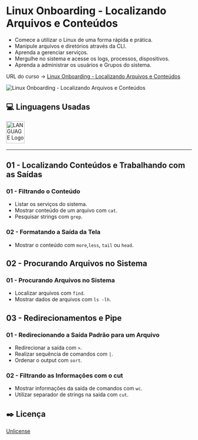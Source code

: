 # Linux Onboarding - Localizando Arquivos e Conteúdos

* Comece a utilizar o Linux de uma forma rápida e prática.
* Manipule arquivos e diretórios através da CLI.
* Aprenda a gerenciar serviços.
* Mergulhe no sistema e acesse os logs, processos, dispositivos.
* Aprenda a administrar os usuários e Grupos do sistema.

URL do curso -> [Linux Onboarding - Localizando Arquivos e Conteúdos](https://cursos.alura.com.br/course/linux-onboarding-arquivos-conteudos)

![Linux Onboarding - Localizando Arquivos e Conteúdos](https://alura.com.br/assets/api/share/curso-linux-onboarding-arquivos-conteudos.png)

## :computer: Linguagens Usadas
<div>
    <img alt='LANGUAGE Logo' height='60' width='50' src='https://raw.githubusercontent.com/get-icon/geticon/fc0f660daee147afb4a56c64e12bde6486b73e39/icons/linux-tux.svg' />&nbsp;
</div>

***

## 01 - Localizando Conteúdos e Trabalhando com as Saídas

### 01 - Filtrando o Conteúdo
* Listar os serviços do sistema.
* Mostrar conteúdo de um arquivo com `cat`.
* Pesquisar strings com `grep`.

### 02 - Formatando a Saída da Tela
* Mostrar o conteúdo com `more`,`less`, `tail` ou `head`.

## 02 - Procurando Arquivos no Sistema

### 01 - Procurando Arquivos no Sistema
* Localizar arquivos com `find`.
* Mostrar dados de arquivos com `ls -lh`.

## 03 - Redirecionamentos e Pipe

### 01 - Redirecionando a Saída Padrão para um Arquivo
* Redirecionar a saída com `>`.
* Realizar sequência de comandos com `|`.
* Ordenar o output com `sort`.

### 02 - Filtrando as Informações com o cut
* Mostrar informações da saída de comandos com `wc`.
* Utilizar separador de strings na saída com `cut`.

## :black_nib: Licença
[Unlicense](https://unlicense.org)